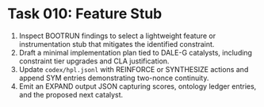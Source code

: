 # Task 010: Feature Stub

1. Inspect BOOTRUN findings to select a lightweight feature or instrumentation stub that mitigates the identified constraint.
2. Draft a minimal implementation plan tied to DALE-G catalysts, including constraint tier upgrades and CLA justification.
3. Update `codex/hpl.jsonl` with REINFORCE or SYNTHESIZE actions and append SYM entries demonstrating two-nonce continuity.
4. Emit an EXPAND output JSON capturing scores, ontology ledger entries, and the proposed next catalyst.
